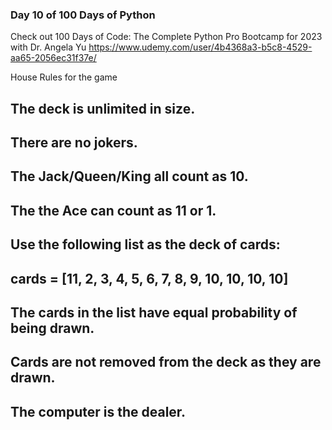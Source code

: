 ### Day 10 of 100 Days of Python
Check out 100 Days of Code: The Complete Python Pro Bootcamp for 2023 with Dr. Angela Yu https://www.udemy.com/user/4b4368a3-b5c8-4529-aa65-2056ec31f37e/


House Rules for the game
## The deck is unlimited in size. 
## There are no jokers. 
## The Jack/Queen/King all count as 10.
## The the Ace can count as 11 or 1.
## Use the following list as the deck of cards:
## cards = [11, 2, 3, 4, 5, 6, 7, 8, 9, 10, 10, 10, 10]
## The cards in the list have equal probability of being drawn.
## Cards are not removed from the deck as they are drawn.
## The computer is the dealer.

